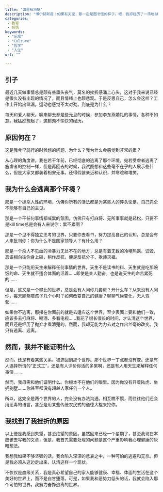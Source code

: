 ```yaml
---
title: "如果有地狱"
description: "博尔赫斯说：如果有天堂，那一定是图书馆的样子。嗯，我却经历了一场地狱之旅。一种完全脱离现实的莫名之旅，我的主见、我的努力、我的知识统统没有任何用武之地。不过是别人手里的木偶玩具罢了。"
categories:
 - 教育
 - 感悟
keywords:
 - "乐观"
 - "Culture"
 - "哲学"
 - "人生"
url: ""

---
```

## 引子

最近几天做事情总是颇有些垂头丧气，莫名的挫折感涌上心头，这对于我来说已经是很久没有出现的情况了，而且情绪上也颇悲观。于是反思自己，怎么会这样？工作上开始出纰漏，运动也感觉不太对劲。到底是为什么？

每天和爱人聊天，聊来聊去都是些元旦的时候，参加李东燕婚礼的事情，各种不如意。我猛然想起了，这趟颇不愉快的经历。

## 原因何在？

这是我今早骑行的时候想的问题，为什么？我为什么会感觉到非常的累？

从心理的角度讲，我在若干年前，已经彻底的逃离了那个环境，宛若受虐者逃离了施虐者的控制一样，但是再回去的时候，我试图想和这些毫不在乎的人展示些什么，但是大家又都装着相安无事。还得假装亲近和认识，并寒暄和堆笑。

## 我为什么会逃离那个环境？

那是一个扼杀人性的环境，仿佛你所有的活法都是为某些人的评头论足，自己完全不能够有自己的主见。

那是一个干任何事情都喊累的氛围，仿佛只有打麻将、无所事事就是轻松，只要不是kill time总是会有人来说你：累不累啊？

那是一个见不得独立思考的世界，只要你去看书，努力提高自己的认知，总是会有人来批判你：你为什么不是国家领导人？有什么用？

那是一个杀人不见血的冷暴力无处不在的地方，总是有着无数的冷嘲热讽、诋毁、恶语相向往你身上砸，稍作反抗，便是反抗分子、欺师灭祖。

那是一个只能用天生来解释任何事情的世界，天生不是读书的料、天生就是吃那碗饭的命、天生就不适合体面的活着......即使是某人勤奋，也是说天生的命苦累死的......

但是，这又是一个攀比的世界，总是会有人问你几套房？开什么车？从来没有人问你，每天能够陪孩子几个小时？如何改变自己的健康？聊聊气候变化，无人驾驶......

如果你不逃离，那摆在你面前的就是去适应这个世界，至少表面上要和他们一致，应该多去打麻将、喝酒、多看电视......我花了很长很长的时间，才认清这个世界，而且还是经历了抛弃才看清楚的。然而，我却无能为力去对之作出丝毫的改变。我只有逃离、远离。


## 然而，我并不能证明什么

然而，还是有着某些关系，被迫回到那个世界。那个世界一丁点都没有变。还是有人选择所谓的“正式工”，还是有人评价你活的多累啊，还是有人用天生来解释任何事情.......

然而，我毋需和他们证明什么。你根本不在他们的眼里。因为你没有开着陆虎、坐拥别墅.......你甚至都没有超越人家任何一个人。

所以，这完全是两个世界的人，完全没有办法沟通。相互瞧不惯，而往往他们还会用恶毒的语言，甚至是用某些传统农民式的道德大棍来抡你。

## 我找到了我挫折的原因

以上便是我感到失望，甚至绝望的原因。虽然回来已经一个星期了，甚至我现在本应该去写我的文章，但是，我首先需要处理的问题是这个严重影响我心理健康的灰暗想法。

我想我如果不够坚强的话，我会陷入深深的悲哀之中，一种可怕的逃避和无奈。但是我必须从这边走出来，认清这样一个现状。

不仅仅是血缘关系，我是真心希望自己的家人能够健康、幸福、体面的生活在这个美好的世界上，而不是自甘堕落。可是，如果我和恶势力低头的话，我就会陷入那个可怕的世界，我努力奋挣逃离的世界。
